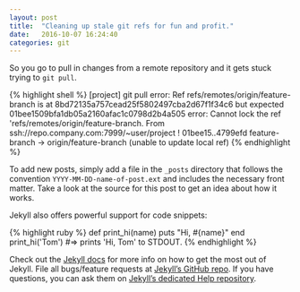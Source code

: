 ```yaml
---
layout: post
title:  "Cleaning up stale git refs for fun and profit."
date:   2016-10-07 16:24:40
categories: git
---
```

So you go to pull in changes from a remote repository and it gets stuck trying to `git pull`.

{% highlight shell %}
[project] git pull
error: Ref refs/remotes/origin/feature-branch is at 8bd72135a757cead25f5802497cba2d67f1f34c6 but expected 01bee1509bfa1db05a2160afac1c0798d2b4a505
error: Cannot lock the ref 'refs/remotes/origin/feature-branch.
From ssh://repo.company.com:7999/~user/project
 ! 01bee15..4799efd  feature-branch -> origin/feature-branch  (unable to update local ref)
 {% endhighlight %}

To add new posts, simply add a file in the `_posts` directory that follows the convention `YYYY-MM-DD-name-of-post.ext` and includes the necessary front matter. Take a look at the source for this post to get an idea about how it works.

Jekyll also offers powerful support for code snippets:

{% highlight ruby %}
def print_hi(name)
  puts "Hi, #{name}"
end
print_hi('Tom')
#=> prints 'Hi, Tom' to STDOUT.
{% endhighlight %}

Check out the [Jekyll docs][jekyll] for more info on how to get the most out of Jekyll. File all bugs/feature requests at [Jekyll’s GitHub repo][jekyll-gh]. If you have questions, you can ask them on [Jekyll’s dedicated Help repository][jekyll-help].

[jekyll]:      http://jekyllrb.com
[jekyll-gh]:   https://github.com/jekyll/jekyll
[jekyll-help]: https://github.com/jekyll/jekyll-help
